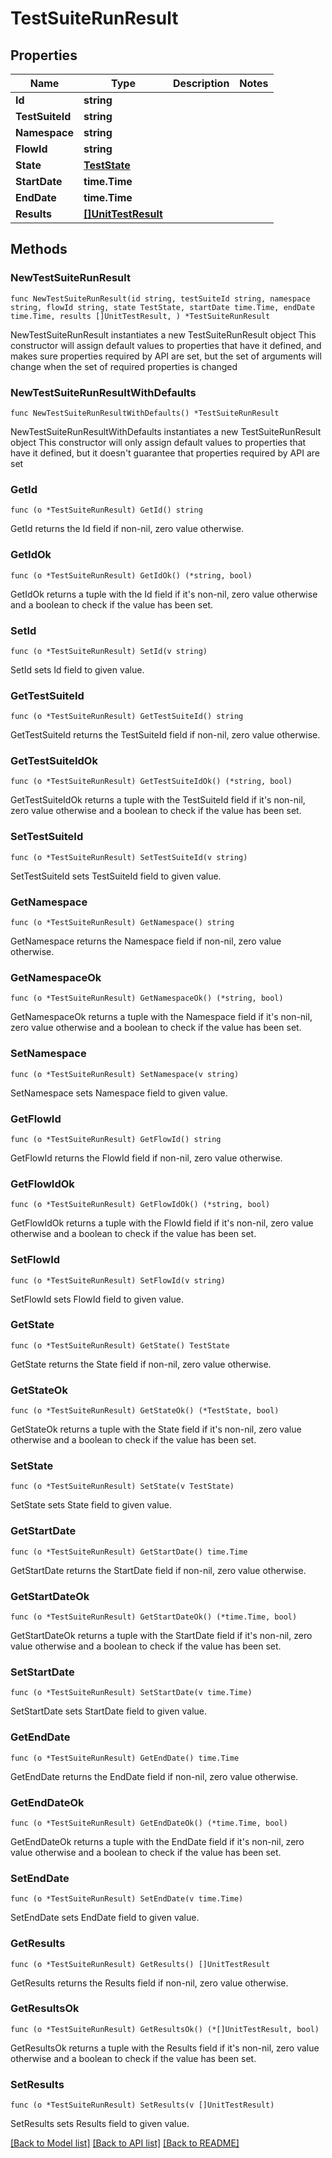 # TestSuiteRunResult

## Properties

Name | Type | Description | Notes
------------ | ------------- | ------------- | -------------
**Id** | **string** |  | 
**TestSuiteId** | **string** |  | 
**Namespace** | **string** |  | 
**FlowId** | **string** |  | 
**State** | [**TestState**](TestState.md) |  | 
**StartDate** | **time.Time** |  | 
**EndDate** | **time.Time** |  | 
**Results** | [**[]UnitTestResult**](UnitTestResult.md) |  | 

## Methods

### NewTestSuiteRunResult

`func NewTestSuiteRunResult(id string, testSuiteId string, namespace string, flowId string, state TestState, startDate time.Time, endDate time.Time, results []UnitTestResult, ) *TestSuiteRunResult`

NewTestSuiteRunResult instantiates a new TestSuiteRunResult object
This constructor will assign default values to properties that have it defined,
and makes sure properties required by API are set, but the set of arguments
will change when the set of required properties is changed

### NewTestSuiteRunResultWithDefaults

`func NewTestSuiteRunResultWithDefaults() *TestSuiteRunResult`

NewTestSuiteRunResultWithDefaults instantiates a new TestSuiteRunResult object
This constructor will only assign default values to properties that have it defined,
but it doesn't guarantee that properties required by API are set

### GetId

`func (o *TestSuiteRunResult) GetId() string`

GetId returns the Id field if non-nil, zero value otherwise.

### GetIdOk

`func (o *TestSuiteRunResult) GetIdOk() (*string, bool)`

GetIdOk returns a tuple with the Id field if it's non-nil, zero value otherwise
and a boolean to check if the value has been set.

### SetId

`func (o *TestSuiteRunResult) SetId(v string)`

SetId sets Id field to given value.


### GetTestSuiteId

`func (o *TestSuiteRunResult) GetTestSuiteId() string`

GetTestSuiteId returns the TestSuiteId field if non-nil, zero value otherwise.

### GetTestSuiteIdOk

`func (o *TestSuiteRunResult) GetTestSuiteIdOk() (*string, bool)`

GetTestSuiteIdOk returns a tuple with the TestSuiteId field if it's non-nil, zero value otherwise
and a boolean to check if the value has been set.

### SetTestSuiteId

`func (o *TestSuiteRunResult) SetTestSuiteId(v string)`

SetTestSuiteId sets TestSuiteId field to given value.


### GetNamespace

`func (o *TestSuiteRunResult) GetNamespace() string`

GetNamespace returns the Namespace field if non-nil, zero value otherwise.

### GetNamespaceOk

`func (o *TestSuiteRunResult) GetNamespaceOk() (*string, bool)`

GetNamespaceOk returns a tuple with the Namespace field if it's non-nil, zero value otherwise
and a boolean to check if the value has been set.

### SetNamespace

`func (o *TestSuiteRunResult) SetNamespace(v string)`

SetNamespace sets Namespace field to given value.


### GetFlowId

`func (o *TestSuiteRunResult) GetFlowId() string`

GetFlowId returns the FlowId field if non-nil, zero value otherwise.

### GetFlowIdOk

`func (o *TestSuiteRunResult) GetFlowIdOk() (*string, bool)`

GetFlowIdOk returns a tuple with the FlowId field if it's non-nil, zero value otherwise
and a boolean to check if the value has been set.

### SetFlowId

`func (o *TestSuiteRunResult) SetFlowId(v string)`

SetFlowId sets FlowId field to given value.


### GetState

`func (o *TestSuiteRunResult) GetState() TestState`

GetState returns the State field if non-nil, zero value otherwise.

### GetStateOk

`func (o *TestSuiteRunResult) GetStateOk() (*TestState, bool)`

GetStateOk returns a tuple with the State field if it's non-nil, zero value otherwise
and a boolean to check if the value has been set.

### SetState

`func (o *TestSuiteRunResult) SetState(v TestState)`

SetState sets State field to given value.


### GetStartDate

`func (o *TestSuiteRunResult) GetStartDate() time.Time`

GetStartDate returns the StartDate field if non-nil, zero value otherwise.

### GetStartDateOk

`func (o *TestSuiteRunResult) GetStartDateOk() (*time.Time, bool)`

GetStartDateOk returns a tuple with the StartDate field if it's non-nil, zero value otherwise
and a boolean to check if the value has been set.

### SetStartDate

`func (o *TestSuiteRunResult) SetStartDate(v time.Time)`

SetStartDate sets StartDate field to given value.


### GetEndDate

`func (o *TestSuiteRunResult) GetEndDate() time.Time`

GetEndDate returns the EndDate field if non-nil, zero value otherwise.

### GetEndDateOk

`func (o *TestSuiteRunResult) GetEndDateOk() (*time.Time, bool)`

GetEndDateOk returns a tuple with the EndDate field if it's non-nil, zero value otherwise
and a boolean to check if the value has been set.

### SetEndDate

`func (o *TestSuiteRunResult) SetEndDate(v time.Time)`

SetEndDate sets EndDate field to given value.


### GetResults

`func (o *TestSuiteRunResult) GetResults() []UnitTestResult`

GetResults returns the Results field if non-nil, zero value otherwise.

### GetResultsOk

`func (o *TestSuiteRunResult) GetResultsOk() (*[]UnitTestResult, bool)`

GetResultsOk returns a tuple with the Results field if it's non-nil, zero value otherwise
and a boolean to check if the value has been set.

### SetResults

`func (o *TestSuiteRunResult) SetResults(v []UnitTestResult)`

SetResults sets Results field to given value.



[[Back to Model list]](../README.md#documentation-for-models) [[Back to API list]](../README.md#documentation-for-api-endpoints) [[Back to README]](../README.md)


